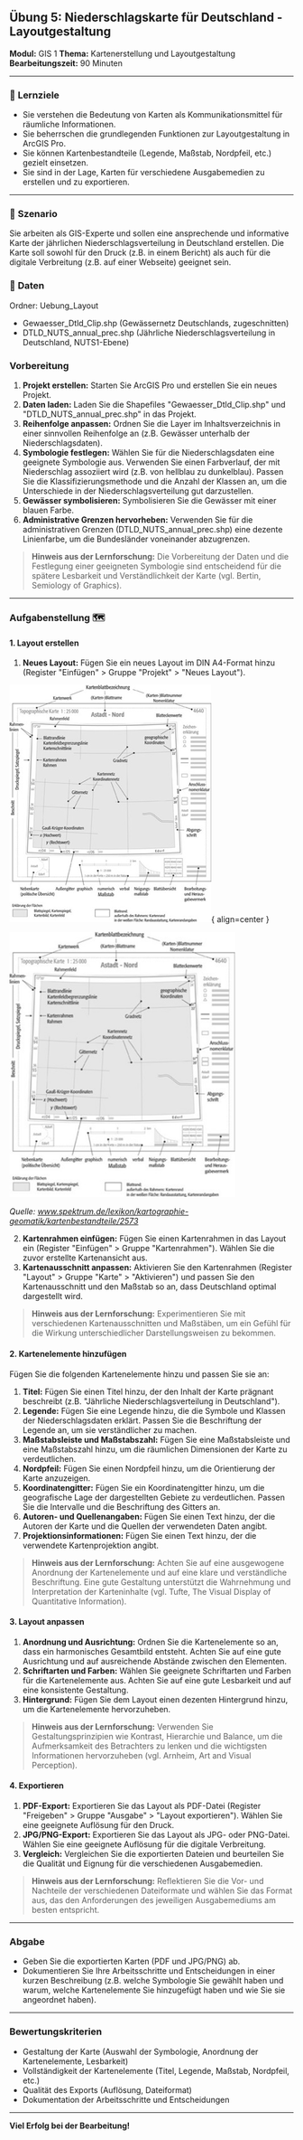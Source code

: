 ## Übung 5: Niederschlagskarte für Deutschland - Layoutgestaltung

**Modul:** GIS 1
**Thema:** Kartenerstellung und Layoutgestaltung
**Bearbeitungszeit:** 90 Minuten

---

### 🎯 **Lernziele**

- Sie verstehen die Bedeutung von Karten als Kommunikationsmittel für räumliche Informationen.
- Sie beherrschen die grundlegenden Funktionen zur Layoutgestaltung in ArcGIS Pro.
- Sie können Kartenbestandteile (Legende, Maßstab, Nordpfeil, etc.) gezielt einsetzen.
- Sie sind in der Lage, Karten für verschiedene Ausgabemedien zu erstellen und zu exportieren.

---

### 🫵 **Szenario**

Sie arbeiten als GIS-Experte und sollen eine ansprechende und informative Karte der jährlichen Niederschlagsverteilung in Deutschland erstellen. Die Karte soll sowohl für den Druck (z.B. in einem Bericht) als auch für die digitale Verbreitung (z.B. auf einer Webseite) geeignet sein.

### 💾 **Daten**

Ordner: Uebung\_Layout

* Gewaesser\_Dtld\_Clip.shp (Gewässernetz Deutschlands, zugeschnitten)
* DTLD\_NUTS\_annual\_prec.shp (Jährliche Niederschlagsverteilung in Deutschland, NUTS1-Ebene)


### **Vorbereitung**

1. **Projekt erstellen:** Starten Sie ArcGIS Pro und erstellen Sie ein neues Projekt.
2. **Daten laden:** Laden Sie die Shapefiles "Gewaesser\_Dtld\_Clip.shp" und "DTLD\_NUTS\_annual\_prec.shp" in das Projekt.
3. **Reihenfolge anpassen:** Ordnen Sie die Layer im Inhaltsverzeichnis in einer sinnvollen Reihenfolge an (z.B. Gewässer unterhalb der Niederschlagsdaten).
4. **Symbologie festlegen:** Wählen Sie für die Niederschlagsdaten eine geeignete Symbologie aus. Verwenden Sie einen Farbverlauf, der mit Niederschlag assoziiert wird (z.B. von hellblau zu dunkelblau). Passen Sie die Klassifizierungsmethode und die Anzahl der Klassen an, um die Unterschiede in der Niederschlagsverteilung gut darzustellen.
5. **Gewässer symbolisieren:** Symbolisieren Sie die Gewässer mit einer blauen Farbe.
6. **Administrative Grenzen hervorheben:** Verwenden Sie für die administrativen Grenzen (DTLD\_NUTS\_annual\_prec.shp) eine dezente Linienfarbe, um die Bundesländer voneinander abzugrenzen.

> **Hinweis aus der Lernforschung:** Die Vorbereitung der Daten und die Festlegung einer geeigneten Symbologie sind entscheidend für die spätere Lesbarkeit und Verständlichkeit der Karte (vgl. Bertin, Semiology of Graphics).

---

### **Aufgabenstellung** 🗺️

#### **1. Layout erstellen**

1. **Neues Layout:** Fügen Sie ein neues Layout im DIN A4-Format hinzu (Register "Einfügen" > Gruppe "Projekt" > "Neues Layout").

![Placeholder](https://raw.githubusercontent.com/GeowazM/mkdocs-material-tutorial/refs/heads/gh-pages/assets/5_praesentation/kartenelemente.jpg "TITLE"){ align=center }

<img src="https://raw.githubusercontent.com/GeowazM/mkdocs-material-tutorial/refs/heads/gh-pages/assets/5_praesentation/kartenelemente.jpg" alt="drawing" width="400"/>


*Quelle: www.spektrum.de/lexikon/kartographie-geomatik/kartenbestandteile/2573*

2. **Kartenrahmen einfügen:** Fügen Sie einen Kartenrahmen in das Layout ein (Register "Einfügen" > Gruppe "Kartenrahmen"). Wählen Sie die zuvor erstellte Kartenansicht aus.
3. **Kartenausschnitt anpassen:** Aktivieren Sie den Kartenrahmen (Register "Layout" > Gruppe "Karte" > "Aktivieren") und passen Sie den Kartenausschnitt und den Maßstab so an, dass Deutschland optimal dargestellt wird.

> **Hinweis aus der Lernforschung:** Experimentieren Sie mit verschiedenen Kartenausschnitten und Maßstäben, um ein Gefühl für die Wirkung unterschiedlicher Darstellungsweisen zu bekommen.

#### **2. Kartenelemente hinzufügen**

Fügen Sie die folgenden Kartenelemente hinzu und passen Sie sie an:

1. **Titel:** Fügen Sie einen Titel hinzu, der den Inhalt der Karte prägnant beschreibt (z.B. "Jährliche Niederschlagsverteilung in Deutschland").
2. **Legende:** Fügen Sie eine Legende hinzu, die die Symbole und Klassen der Niederschlagsdaten erklärt. Passen Sie die Beschriftung der Legende an, um sie verständlicher zu machen.
3. **Maßstabsleiste und Maßstabszahl:** Fügen Sie eine Maßstabsleiste und eine Maßstabszahl hinzu, um die räumlichen Dimensionen der Karte zu verdeutlichen.
4. **Nordpfeil:** Fügen Sie einen Nordpfeil hinzu, um die Orientierung der Karte anzuzeigen.
5. **Koordinatengitter:** Fügen Sie ein Koordinatengitter hinzu, um die geografische Lage der dargestellten Gebiete zu verdeutlichen. Passen Sie die Intervalle und die Beschriftung des Gitters an.
6. **Autoren- und Quellenangaben:** Fügen Sie einen Text hinzu, der die Autoren der Karte und die Quellen der verwendeten Daten angibt.
7. **Projektionsinformationen:** Fügen Sie einen Text hinzu, der die verwendete Kartenprojektion angibt.

> **Hinweis aus der Lernforschung:** Achten Sie auf eine ausgewogene Anordnung der Kartenelemente und auf eine klare und verständliche Beschriftung. Eine gute Gestaltung unterstützt die Wahrnehmung und Interpretation der Karteninhalte (vgl. Tufte, The Visual Display of Quantitative Information).

#### **3. Layout anpassen**

1. **Anordnung und Ausrichtung:** Ordnen Sie die Kartenelemente so an, dass ein harmonisches Gesamtbild entsteht. Achten Sie auf eine gute Ausrichtung und auf ausreichende Abstände zwischen den Elementen.
2. **Schriftarten und Farben:** Wählen Sie geeignete Schriftarten und Farben für die Kartenelemente aus. Achten Sie auf eine gute Lesbarkeit und auf eine konsistente Gestaltung.
3. **Hintergrund:** Fügen Sie dem Layout einen dezenten Hintergrund hinzu, um die Kartenelemente hervorzuheben.

> **Hinweis aus der Lernforschung:** Verwenden Sie Gestaltungsprinzipien wie Kontrast, Hierarchie und Balance, um die Aufmerksamkeit des Betrachters zu lenken und die wichtigsten Informationen hervorzuheben (vgl. Arnheim, Art and Visual Perception).

#### **4. Exportieren**

1. **PDF-Export:** Exportieren Sie das Layout als PDF-Datei (Register "Freigeben" > Gruppe "Ausgabe" > "Layout exportieren"). Wählen Sie eine geeignete Auflösung für den Druck.
2. **JPG/PNG-Export:** Exportieren Sie das Layout als JPG- oder PNG-Datei. Wählen Sie eine geeignete Auflösung für die digitale Verbreitung.
3. **Vergleich:** Vergleichen Sie die exportierten Dateien und beurteilen Sie die Qualität und Eignung für die verschiedenen Ausgabemedien.

> **Hinweis aus der Lernforschung:** Reflektieren Sie die Vor- und Nachteile der verschiedenen Dateiformate und wählen Sie das Format aus, das den Anforderungen des jeweiligen Ausgabemediums am besten entspricht.

---

### **Abgabe**

* Geben Sie die exportierten Karten (PDF und JPG/PNG) ab.
* Dokumentieren Sie Ihre Arbeitsschritte und Entscheidungen in einer kurzen Beschreibung (z.B. welche Symbologie Sie gewählt haben und warum, welche Kartenelemente Sie hinzugefügt haben und wie Sie sie angeordnet haben).

---

### **Bewertungskriterien**

* Gestaltung der Karte (Auswahl der Symbologie, Anordnung der Kartenelemente, Lesbarkeit)
* Vollständigkeit der Kartenelemente (Titel, Legende, Maßstab, Nordpfeil, etc.)
* Qualität des Exports (Auflösung, Dateiformat)
* Dokumentation der Arbeitsschritte und Entscheidungen

---

**Viel Erfolg bei der Bearbeitung!**

